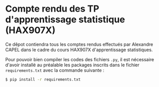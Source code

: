 # Compte rendu des TP d'apprentissage statistique (HAX907X)

Ce dêpot contiendra tous les comptes rendus effectués par Alexandre CAPEL dans le cadre du cours HAX907X d'apprentissage statistiques. 

Pour pouvoir bien compiler les codes des fichiers `.py`, il est nécessaire d'avoir installé au préalable les packages inscrits dans le fichier `requirements.txt` avec la commande suivante :

```bash
$ pip install -r requirements.txt
```

